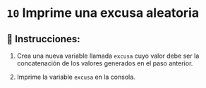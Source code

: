 # `10` Imprime una excusa aleatoria

## 📝 Instrucciones:

1. Crea una nueva variable llamada `excusa` cuyo valor debe ser la concatenación de los valores generados en el paso anterior. 

2. Imprime la variable `excusa` en la consola. 